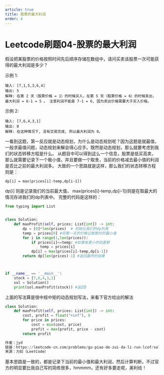 ```yaml
---
article: true
title: 股票的最大利润
order: 4
---
```

# Leetcode刷题04-股票的最大利润
假设把某股票的价格按照时间先后顺序存储在数组中，请问买卖该股票一次可能获得的最大利润是多少？

示例 1:
```
输入: [7,1,5,3,6,4]
输出: 5
解释: 在第 2 天（股票价格 = 1）的时候买入，在第 5 天（股票价格 = 6）的时候卖出，
最大利润 = 6-1 = 5 。 注意利润不能是 7-1 = 6, 因为卖出价格需要大于买入价格。
```
示例 2:
```
输入: [7,6,4,3,1]
输出: 0
解释: 在这种情况下, 没有交易完成, 所以最大利润为 0。
```
一看到这题，第一反应就是动态规划，为什么是动态规划呢？因为这题是就最值，一般求最值问题，动态规划来解会得心应手。既然是动态规划，那么就要考虑到我们的状态转移方程是什么。
从题目中可以得到这么一个信息，股票是低买高卖，那么就需要记录下一个极小值，并且要做一个取舍，当前的价格减去最小值的利润是否比之前的最大利润多。
大致的一个思路就是这样，那么我们的状态转移方程则是：
```
dp[i] = max(prices[i]-temp,dp[i-1])
```
dp[i] 则是记录我们的当前最大值， max(prices[i]-temp,dp[i-1])则是在取最大的情况存进我们的dp列表中。
完整的代码是这样的：
```Python
from typing import List


class Solution:
    def maxProfit(self, prices: List[int]) -> int:
        dp = [0]*len(prices)  # 初始化我们的dp列表
        temp = prices[0] #将第一天的价格记做暂时的最小值
        for i in range(1,len(prices)):
            if prices[i]<=temp: #如果有更小的则更新
                temp = prices[i]
            dp[i] = max(prices[i]-temp,dp[i-1])
        return dp[len(prices)-1] #返回最终的结果 



if __name__ == '__main__':
    stock = [7,6,4,3,1]
    sol = Solution()
    print(sol.maxProfit(stock)) #返回5
```
上面的写法算是很中规中矩的动态规划写法，来看下官方给出的解法
```Python
class Solution:
    def maxProfit(self, prices: List[int]) -> int:
        cost, profit = float("+inf"), 0
        for price in prices:
            cost = min(cost, price)
            profit = max(profit, price - cost)
        return profit

作者：jyd
链接：https://leetcode-cn.com/problems/gu-piao-de-zui-da-li-run-lcof/solution/mian-shi-ti-63-gu-piao-de-zui-da-li-run-dong-tai-2/
来源：力扣（LeetCode）
```
基本思路是一致的，都是记录下当前的最小值和最大利润，然后计算判断，不过官方的明显要比我自己写的简练很多，hmmmm，还有好多要走呢，奥利给！